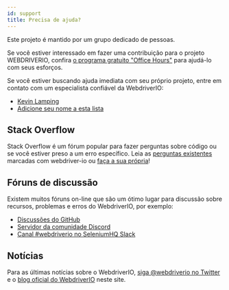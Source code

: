 ```yaml
---
id: support
title: Precisa de ajuda?
---
```


Este projeto é mantido por um grupo dedicado de pessoas.

Se você estiver interessado em fazer uma contribuição para o projeto WEBDRIVERIO, confira [o programa gratuito "Office Hours"](/blog/2020/07/01/office-hours) para ajudá-lo com seus esforços.

Se você estiver buscando ajuda imediata com seu próprio projeto, entre em contato com um especialista confiável da WebdriverIO:

- [Kevin Lamping](https://www.codementor.io/@kevinlamping)
- [Adicione seu nome a esta lista](https://github.com/webdriverio/webdriverio/edit/master/website/docs/Support.md)

## Stack Overflow

Stack Overflow é um fórum popular para fazer perguntas sobre código ou se você estiver preso a um erro específico. Leia as [perguntas existentes](https://stackoverflow.com/questions/tagged/webdriver-io) marcadas com webdriver-io ou [faça a sua própria](https://stackoverflow.com/questions/ask?tags=webdriver-io)!

## Fóruns de discussão

Existem muitos fóruns on-line que são um ótimo lugar para discussão sobre recursos, problemas e erros do WebdriverIO, por exemplo:

- [Discussões do GitHub](https://github.com/webdriverio/webdriverio/discussions)
- [Servidor da comunidade Discord](https://discord.webdriver.io)
- [Canal #webdriverio no SeleniumHQ Slack](https://join.slack.com/t/seleniumhq/shared_invite/zt-vv33sc0w-VKKQop3WDV_lfrLXGGHvDw)

## Notícias

Para as últimas notícias sobre o WebdriverIO, [siga @webdriverio no Twitter](https://twitter.com/webdriverio) e o [blog oficial do WebdriverIO](/blog) neste site.
